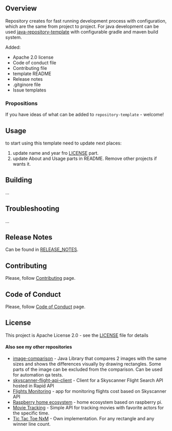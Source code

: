 ## Overview
Repository creates for fast running development process with configuration, which are the same from project to project.
For java development can be used [java-repository-template](https://github.com/romankh3/java-repository-template) with configurable gradle and maven build system.

Added:
*   Apache 2.0 license
*   Code of conduct file
*   Contributing file
*   template README
*   Release notes
*   .gitginore file
*   Issue templates

### Propositions
If you have ideas of what can be added to `repository-template` - welcome!

## Usage
to start using this template need to update next places:
1. update name and year fro [LICENSE](LICENSE) part.
2. update About and Usage parts in README. Remove other projects if wants it.

## Building
...

## Troubleshooting
...

## Release Notes
Can be found in [RELEASE_NOTES](RELEASE_NOTES.md).

## Contributing
Please, follow [Contributing](CONTRIBUTING.md) page.

## Code of Conduct
Please, follow [Code of Conduct](CODE_OF_CONDUCT.md) page.

## License
This project is Apache License 2.0 - see the [LICENSE](LICENSE) file for details

#### Also see my other repositories
*   [image-comparison](https://github.com/romankh3/image-comparison) - Java Library that compares 2 images with the same sizes and shows the differences visually by drawing rectangles. Some parts of the image can be excluded from the comparison. Can be used for automation qa tests.
*   [skyscanner-flight-api-client](https://github.com/romankh3/skyscanner-flight-api-client) - Client for a Skyscanner Flight Search API hosted in Rapid API
*   [Flights Monitoring](https://github.com/romankh3/flights-monitoring) - app for monitoring flights cost based on Skyscanner API
*   [Raspberry home ecosystem](https://github.com/romankh3/raspberrypi-home-ecosystem) - home ecosystem based on raspberry pi.
*   [Movie Tracking](https://github.com/romankh3/movietracking) - Simple API for tracking movies with favorite actors for the specific time.
*   [Tic Tac Toe NxM](https://github.com/romankh3/tictactoe) - Own implementation. For any rectangle and any winner line count. 